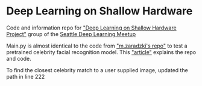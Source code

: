 # Deep Learning on Shallow Hardware

Code and information repo for ["Deep Learning on Shallow Hardware Project"](https://github.com/deepseattle/projects/blob/master/DeepLearningOnShallowHardware.md) group of the [Seattle Deep Learning Meetup](https://www.meetup.com/Seattle-Deep-Learning-Meetup/)


Main.py is almost identical to the code from ["m.zaradzki's repo"](https://github.com/mzaradzki/neuralnets/tree/master/vgg_faces_keras) to test a pretrained celebrity facial recognition model. This ["article"](https://aboveintelligent.com/face-recognition-with-keras-and-opencv-2baf2a83b799) explains the repo and code.

To find the closest celebrity match to a user supplied image, updated the path in line 222
